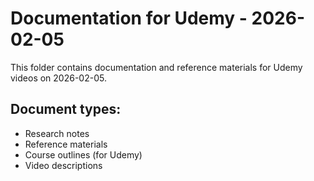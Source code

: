 # Documentation for Udemy - 2026-02-05

This folder contains documentation and reference materials for Udemy videos on 2026-02-05.

## Document types:
- Research notes
- Reference materials
- Course outlines (for Udemy)
- Video descriptions
